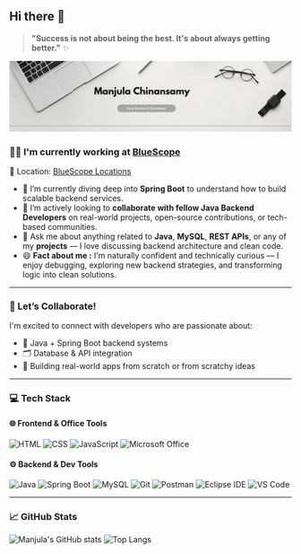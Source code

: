 ## Hi there 👋

<!--
**2709Manjula/2709Manjula** is a ✨ _special_ ✨ repository because its `README.md` (this file) appears on your GitHub profile.

Here are some ideas to get you started:

- 🔭 I’m currently working on ...
- 🌱 I’m currently learning ...
- 👯 I’m looking to collaborate on ...
- 🤔 I’m looking for help with ...
- 💬 Ask me about ...
- 📫 How to reach me: ...
- 😄 Pronouns: ...
- ⚡ Fun fact: ...
-->
> **"Success is not about being the best. It's about always getting better."** ✨

![Banner](https://github.com/2709Manjula/2709Manjula/blob/master/Grey%20Minimalist%20Corporate%20Personal%20Profile%20LinkedIn%20Banner.png)

### 👩‍💻 I'm currently working at [BlueScope](https://www.bluescopetech.com/)  
📍 Location: [BlueScope Locations]([https://www.bluescope.com/about-bluescope/where-we-operate/](https://www.google.com/maps/dir//2nd+Floor,+Rakshi+Sai+Building,+Sai+Baba+Kovil+St,+Bhuvaneshwari+Nagar,+Gowriwakkam,+Sembakkam,+Chennai,+Tamil+Nadu+600073/@12.9545625,80.1644599,12z/data=!4m8!4m7!1m0!1m5!1m1!1s0x3a525ea2b3e08eab:0x28ec0bfa5afc2879!2m2!1d80.2468618!2d12.9545754?entry=ttu&g_ep=EgoyMDI1MDYwNC4wIKXMDSoASAFQAw%3D%3D))

- 🌱 I’m currently diving deep into **Spring Boot** to understand how to build scalable backend services.
- 🤝 I’m actively looking to **collaborate with fellow Java Backend Developers** on real-world projects, open-source contributions, or tech-based communities.
- 💬 Ask me about anything related to **Java**, **MySQL**, **REST APIs**, or any of my **projects** — I love discussing backend architecture and clean code.
- 😄 **Fact about me :** I'm naturally confident and technically curious — I enjoy debugging, exploring new backend strategies, and transforming logic into clean solutions.

---

### 🤝 Let’s Collaborate!

I'm excited to connect with developers who are passionate about:
- 🔧 Java + Spring Boot backend systems
- 🗂️ Database & API integration
- 🧪 Building real-world apps from scratch or from scratchy ideas

---

### 💻 Tech Stack

#### 🌐 Frontend & Office Tools
![HTML](https://img.shields.io/badge/HTML5-E34F26?style=for-the-badge&logo=html5&logoColor=white)
![CSS](https://img.shields.io/badge/CSS3-1572B6?style=for-the-badge&logo=css3&logoColor=white)
![JavaScript](https://img.shields.io/badge/JavaScript-F7DF1E?style=for-the-badge&logo=javascript&logoColor=black)
![Microsoft Office](https://img.shields.io/badge/Microsoft_Office-D83B01?style=for-the-badge&logo=microsoft-office&logoColor=white)

#### ⚙️ Backend & Dev Tools
![Java](https://img.shields.io/badge/Java-ED8B00?style=for-the-badge&logo=openjdk&logoColor=white)
![Spring Boot](https://img.shields.io/badge/Spring_Boot-6DB33F?style=for-the-badge&logo=spring-boot&logoColor=white)
![MySQL](https://img.shields.io/badge/MySQL-00758F?style=for-the-badge&logo=mysql&logoColor=white)
![Git](https://img.shields.io/badge/Git-F05032?style=for-the-badge&logo=git&logoColor=white)
![Postman](https://img.shields.io/badge/Postman-FF6C37?style=for-the-badge&logo=postman&logoColor=white)
![Eclipse IDE](https://img.shields.io/badge/Eclipse-2C2255?style=for-the-badge&logo=eclipse&logoColor=white)
![VS Code](https://img.shields.io/badge/VS%20Code-007ACC?style=for-the-badge&logo=visual-studio-code&logoColor=white)

---

### 📈 GitHub Stats

![Manjula's GitHub stats](https://github-readme-stats.vercel.app/api?username=2709Manjula&show_icons=true&theme=tokyonight)
![Top Langs](https://github-readme-stats.vercel.app/api/top-langs/?username=2709Manjula&layout=compact)

